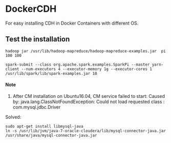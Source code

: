 # DockerCDH
For easy installing CDH in Docker Containers with different OS.
## Test the installation
```
hadoop jar /usr/lib/hadoop-mapreduce/hadoop-mapreduce-examples.jar  pi 100 100

spark-submit --class org.apache.spark.examples.SparkPi --master yarn-client --num-executors 4 --executor-memory 1g --executor-cores 1 /usr/lib/spark/lib/spark-examples.jar 10
```


#### Note
1. After CM installation on Ubuntu16.04, CM service failed to start: Caused by: java.lang.ClassNotFoundException: Could not load requested class : com.mysql.jdbc.Driver

Solved: 
```
sudo apt-get install libmysql-java
ln -s /usr/lib/jvm/java-7-oracle-cloudera/lib/mysql-connector-java.jar /usr/share/java/mysql-connector-java.jar
```
